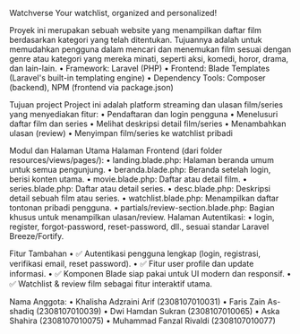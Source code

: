 Watchverse
Your watchlist, organized and personalized!

Proyek ini merupakan sebuah website yang menampilkan daftar film berdasarkan kategori yang telah ditentukan. Tujuannya adalah untuk memudahkan pengguna dalam mencari dan menemukan film sesuai dengan genre atau kategori yang mereka minati, seperti aksi, komedi, horor, drama, dan lain-lain.
•	Framework: Laravel (PHP)
•	Frontend: Blade Templates (Laravel's built-in templating engine)
•	Dependency Tools: Composer (backend), NPM (frontend via package.json)

Tujuan project
Project ini adalah platform streaming dan ulasan film/series yang menyediakan fitur:
•	Pendaftaran dan login pengguna
•	Menelusuri daftar film dan series
•	Melihat deskripsi detail film/series
•	Menambahkan ulasan (review)
•	Menyimpan film/series ke watchlist pribadi

Modul dan Halaman Utama
Halaman Frontend (dari folder resources/views/pages/):
•	landing.blade.php: Halaman beranda umum untuk semua pengunjung.
•	beranda.blade.php: Beranda setelah login, berisi konten utama.
•	movie.blade.php: Daftar atau detail film.
•	series.blade.php: Daftar atau detail series.
•	desc.blade.php: Deskripsi detail sebuah film atau series.
•	watchlist.blade.php: Menampilkan daftar tontonan pribadi pengguna.
•	partials/review-section.blade.php: Bagian khusus untuk menampilkan ulasan/review.
Halaman Autentikasi:
•	login, register, forgot-password, reset-password, dll., sesuai standar Laravel Breeze/Fortify.

Fitur Tambahan
•	✅ Autentikasi pengguna lengkap (login, registrasi, verifikasi email, reset password).
•	✅ Fitur user profile dan update informasi.
•	✅ Komponen Blade siap pakai untuk UI modern dan responsif.
•	✅ Watchlist & review film sebagai fitur interaktif utama.

Nama Anggota:
•	Khalisha Adzraini Arif (2308107010031)
•	Faris Zain As-shadiq (2308107010039)
•	Dwi Hamdan Sukran (2308107010065)
•	Aska Shahira (2308107010075)
•	Muhammad Fanzal Rivaldi (2308107010077)
